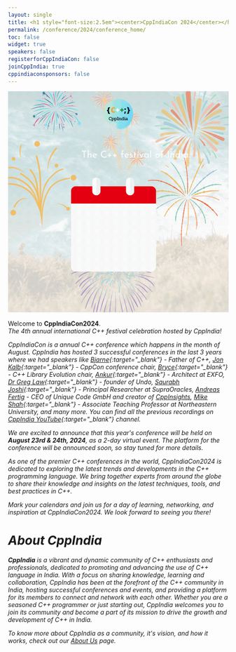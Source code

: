 ```yaml
---
layout: single
title: <h1 style="font-size:2.5em"><center>CppIndiaCon 2024</center></h1><center><p style="font-size:1.5em">The C++ festival of India</p><center>
permalink: /conference/2024/conference_home/
toc: false
widget: true
speakers: false
registerforCppIndiaCon: false
joinCppIndia: true
cppindiaconsponsors: false
---
```

<!-- <center><p style="font-size:1.5em">The C++ festival of India</p></center> -->

<img src="/conference/2024/graphics/cppindiacon2024_square_banner.gif" alt="CppIndiaCon2024 Image">

Welcome to <strong>CppIndiaCon2024</strong>.<br> 
<i>The 4th annual international C++ festival<i> celebration hosted by CppIndia!

CppIndiaCon is a annual C++ conference which happens in the month of August. CppIndia has hosted 3 successful conferences in the last 3 years where we had speakers like [Bjarne](https://www.stroustrup.com/){:target="_blank"} - Father of C++, [Jon Kalb](https://twitter.com/_JonKalb){:target="_blank"} - CppCon conference chair, [Bryce](https://twitter.com/blelbach){:target="_blank"} - C++ Library Evolution chair, [Ankur](https://ankursatle.wordpress.com/){:target="_blank"} - Architect at EXFO, [Dr Greg Law](https://undo.io/about-us/undo/leadership-team/greg-law/){:target="_blank"} - founder of Undo, [Saurabh Joshi](https://sbjoshi.github.io/){:target="_blank"} - Principal Researcher at SupraOracles, [Andreas Fertig](https://de.linkedin.com/in/andreasfertig) - CEO of Unique Code GmbH and creator of [CppInsights](https://cppinsights.io), [Mike Shah](https://mshah.io){:target="_blank"} - Associate Teaching Professor at Northeastern University, and many more. You can find all the previous recordings on [CppIndia YouTube](https://www.youtube.com/@CppIndiaUG){:target="_blank"} channel.

We are excited to announce that this year's conference will be held on **August 23rd & 24th, 2024**, as a 2-day virtual event. The platform for the conference will be announced soon, so stay tuned for more details.

As one of the premier C++ conferences in the world, CppIndiaCon2024 is dedicated to exploring the latest trends and developments in the C++ programming language. We bring together experts from around the globe to share their knowledge and insights on the latest techniques, tools, and best practices in C++.

Mark your calendars and join us for a day of learning, networking, and inspiration at CppIndiaCon2024. We look forward to seeing you there!

<!-- # [Call For Speakers](/conference/2024/call-for-speakers/)

> Please submit your proposal by **March 15th, 2024  11:59 PM IST** to be considered for the conference.

> [Submit your talk here.](/conference/2024/call-for-speakers/)

We are now accepting proposals for CppIndiaCon 2024, which will be held on **August 5th, 2024** as a virtual event.

If you're an expert in C++ or a thought leader in the field, we want to hear from you! And even if not, but have an interesting application of C++ to share or a best practice or how C++ helped solve a tricky business problem or work around a technical constraint, we want to know about it!, we welcome you to **submit your proposal by March 15th, 2024 11:59 PM IST for consideration**. We believe that everyone has valuable knowledge and experiences to share and we encourage you to take this opportunity to showcase your expertise and thought leadership.

## Submission Guidelines:

- Presentations should be on the latest developments, trends or good practices in C++ programming language.
- Presentations don't have to be limited to advanced topics; feel free to present on basic C++ concepts in your own creative style!
- Presentations should be technical and in-depth, catering to C++ programmers of all experience levels.
- Proposals should be written in English.
- All proposals will be reviewed and selected based on their relevance, originality, and quality.

## Perks of Speaking at CppIndiaCon2024:

- Gain exposure to a global audience of C++ experts and professionals
- Share your knowledge and insights with an engaged and dedicated community
- Showcase your expertise and thought leadership in the field of C++
- Network and connect with other experts in the field

Don't miss this opportunity to be part of CppIndiaCon2024 and share your knowledge with a global audience. Submit your proposal today!

If you have any questions or need further information, please reach out to us at [info@cppindia.co.in](mailto:info@cppindia.co.in). We look forward to receiving your submissions and seeing you at CppIndiaCon2024!

> [Submit your talk here.](/conference/2024/call-for-speakers/) -->

<!-- # [Registration](/conference/2024/CppIndiaCon-reg-form/)
> [Register here.](/conference/2024/CppIndiaCon-reg-form/)

We are thrilled to announce that the registration for CppIndiaCon 2024 is now open! This year, we're bringing together the best minds in the C++ community for two days of insightful talks, hands-on workshops, and networking opportunities. Join us on **August 4th & 5th, 2024** to explore the latest trends and best practices in C++ development, and connect with fellow professionals from around the world. 

Our lineup of speakers includes some of the most renowned names in the industry, who will share their knowledge and expertise on a wide range of topics. Don't miss out on this incredible opportunity to learn from the best and take your skills to the next level. 

> [Register now](/conference/2024/CppIndiaCon-reg-form/) to secure your spot at CppIndiaCon 2024!

# [Schedule](/conference/2024/schedule/)

We're thrilled to announce that the [talk schedule](/conference/2024/schedule/) for CppIndiaCon 2024 is now available! 

This year's conference is set to be a 2 day of in-depth technical presentations and insightful conversations with C++ leaders from around the world. <br>
Don't miss out on this unique chance to broaden your knowledge and enhance your skills in the field of C++. Register now to secure your spot at CppIndiaCon 2024 and join us for two days of insightful talks, hands-on workshops, and networking opportunities on **August 4th & 5th, 2024**! We can't wait to see you there!

# [Sponsorships](/conference/2024/Sponsor/)
Become a sponsor of CppIndiaCon2024 and support the C++ community! To learn more about our sponsorship opportunities and packages, visit our [sponsorship page](/conference/2024/Sponsor/) today. Let's work together to make this event a success! -->

# About CppIndia 

**CppIndia** is a vibrant and dynamic community of C++ enthusiasts and professionals, dedicated to promoting and advancing the use of C++ language in India. With a focus on sharing knowledge, learning and collaboration, CppIndia has been at the forefront of the C++ community in India, hosting successful conferences and events, and providing a platform for its members to connect and network with each other. Whether you are a seasoned C++ programmer or just starting out, CppIndia welcomes you to join its community and become a part of its mission to drive the growth and development of C++ in India.

To know more about CppIndia as a community, it's vision, and how it works, check out our [About Us](/_pages/about_us) page.
